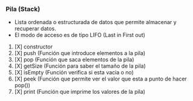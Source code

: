 ### Pila (Stack)

* Lista ordenada o estructurada de datos que permite almacenar y recuperar datos.
* El modo de acceso es de tipo LIFO (Last in First out)

1. [X] constructor
2. [X] push          (Función que introduce elementos a la pila)
3. [X] pop           (Función que saca elementos de la pila)
4. [X] getSize       (Función para saber el tamaño de la pila)
5. [X] isEmpty       (Función verifica si esta vacia o no)
6. [X] peek          (Función que permite ver el valor que esta a punto de hacer pop())
7. [X] print         (Función que imprime los valores de la pila)
